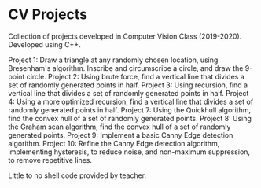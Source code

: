 # CV Projects
Collection of projects developed in Computer Vision Class (2019-2020). Developed using C++.

Project 1: Draw a triangle at any randomly chosen location, using Bresenham's algorithm. Inscribe and circumscribe a circle, and draw the 9-point circle.
Project 2: Using brute force, find a vertical line that divides a set of randomly generated points in half.
Project 3: Using recursion, find a vertical line that divides a set of randomly generated points in half.
Project 4: Using a more optimized recursion, find a vertical line that divides a set of randomly generated points in half.
Project 7: Using the Quickhull algorithm, find the convex hull of a set of randomly generated points.
Project 8: Using the Graham scan algorithm, find the convex hull of a set of randomly generated points.
Project 9: Implement a basic Canny Edge detection algorithm.
Project 10: Refine the Canny Edge detection algorithm, implementing hysteresis, to reduce noise, and non-maximum suppression, to remove repetitive lines.

Little to no shell code provided by teacher.
